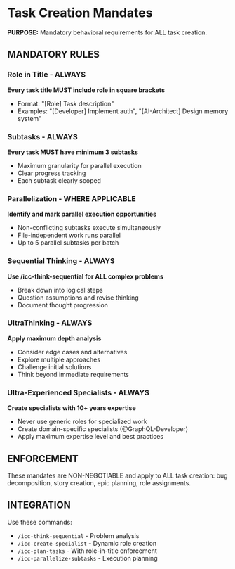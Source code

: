 # Task Creation Mandates

**PURPOSE:** Mandatory behavioral requirements for ALL task creation.

## MANDATORY RULES

### Role in Title - ALWAYS
**Every task title MUST include role in square brackets**
- Format: "[Role] Task description"
- Examples: "[Developer] Implement auth", "[AI-Architect] Design memory system"

### Subtasks - ALWAYS
**Every task MUST have minimum 3 subtasks**
- Maximum granularity for parallel execution
- Clear progress tracking
- Each subtask clearly scoped

### Parallelization - WHERE APPLICABLE
**Identify and mark parallel execution opportunities**
- Non-conflicting subtasks execute simultaneously
- File-independent work runs parallel
- Up to 5 parallel subtasks per batch

### Sequential Thinking - ALWAYS
**Use /icc-think-sequential for ALL complex problems**
- Break down into logical steps
- Question assumptions and revise thinking
- Document thought progression

### UltraThinking - ALWAYS  
**Apply maximum depth analysis**
- Consider edge cases and alternatives
- Explore multiple approaches
- Challenge initial solutions
- Think beyond immediate requirements

### Ultra-Experienced Specialists - ALWAYS
**Create specialists with 10+ years expertise**
- Never use generic roles for specialized work
- Create domain-specific specialists (@GraphQL-Developer)
- Apply maximum expertise level and best practices

## ENFORCEMENT

These mandates are NON-NEGOTIABLE and apply to ALL task creation: bug decomposition, story creation, epic planning, role assignments.

## INTEGRATION

Use these commands:
- `/icc-think-sequential` - Problem analysis
- `/icc-create-specialist` - Dynamic role creation  
- `/icc-plan-tasks` - With role-in-title enforcement
- `/icc-parallelize-subtasks` - Execution planning